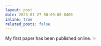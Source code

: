 ```yaml
---
layout: post
date: 2023-01-27 00:00:00-0400
inline: true
related_posts: false
---
```


My first paper has been published online. :sparkles: